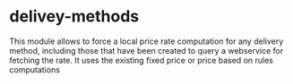 # delivey-methods
This module allows to force a local price rate computation for any delivery method, including those that have been created to query a webservice for fetching the rate.  It uses the existing fixed price or price based on rules computations
